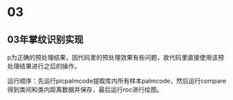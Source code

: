 # 03
## 03年掌纹识别实现   
p为正确的预处理结果，因代码里的预处理效果有些问题，故代码里直接使用该预处理结果进行之后的操作。      

运行顺序：先运行picpalmcode提取库内所有样本palmcode，然后运行compare得到类间和类内距离数据并保存，最后运行roc进行绘图。   
